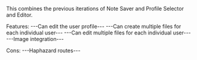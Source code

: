 This combines the previous iterations of Note Saver and Profile Selector and Editor.

Features:
---Can edit the user profile---
---Can create multiple files for each individual user---
---Can edit multiple files for each individual user---
---Image integration---

Cons:
---Haphazard routes---

